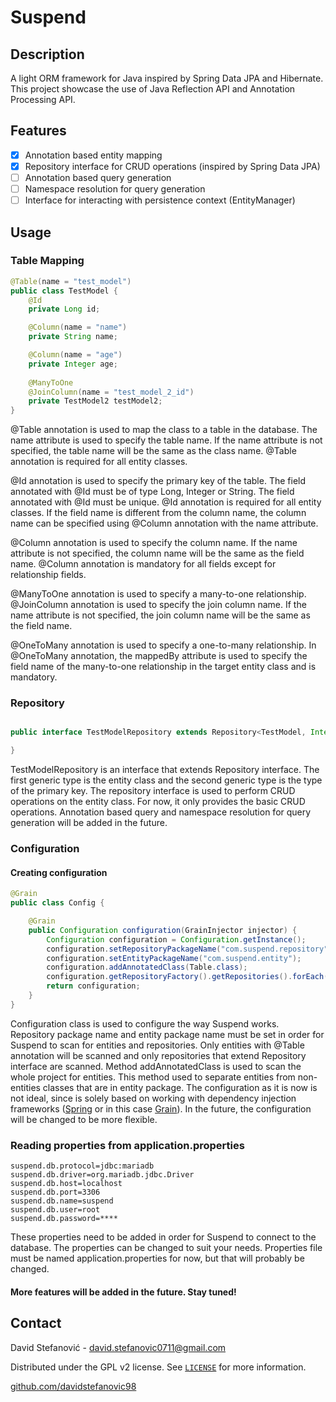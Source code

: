 # Suspend

## Description
A light ORM framework for Java inspired by Spring Data JPA and Hibernate.
This project showcase the use of Java Reflection API and Annotation Processing API.

## Features
- [x] Annotation based entity mapping
- [x] Repository interface for CRUD operations (inspired by Spring Data JPA)
- [ ] Annotation based query generation
- [ ] Namespace resolution for query generation
- [ ] Interface for interacting with persistence context (EntityManager)

## Usage
### Table Mapping
```java
@Table(name = "test_model")
public class TestModel {
    @Id
    private Long id;

    @Column(name = "name")
    private String name;

    @Column(name = "age")
    private Integer age;
    
    @ManyToOne
    @JoinColumn(name = "test_model_2_id")
    private TestModel2 testModel2;
}
```
@Table annotation is used to map the class to a table in the database. The name attribute is used to specify the table name. If the name attribute is not specified, the table name will be the same as the class name.
@Table annotation is required for all entity classes.

@Id annotation is used to specify the primary key of the table. The field annotated with @Id must be of type Long, Integer or String. The field annotated with @Id must be unique. @Id annotation is required for all entity classes.
If the field name is different from the column name, the column name can be specified using @Column annotation with the name attribute.

@Column annotation is used to specify the column name. If the name attribute is not specified, the column name will be the same as the field name.
@Column annotation is mandatory for all fields except for relationship fields.

@ManyToOne annotation is used to specify a many-to-one relationship. @JoinColumn annotation is used to specify the join column name. If the name attribute is not specified, the join column name will be the same as the field name.

@OneToMany annotation is used to specify a one-to-many relationship. In @OneToMany annotation, the mappedBy attribute is used to specify the field name of the many-to-one relationship in the target entity class and is mandatory.

### Repository
```java

public interface TestModelRepository extends Repository<TestModel, Integer> {

}
```

TestModelRepository is an interface that extends Repository interface. The first generic type is the entity class and the second generic type is the type of the primary key. The repository interface is used to perform CRUD operations on the entity class.
For now, it only provides the basic CRUD operations. Annotation based query and namespace resolution for query generation will be added in the future.

### Configuration
#### Creating configuration
```java
@Grain
public class Config {

    @Grain
    public Configuration configuration(GrainInjector injector) {
        Configuration configuration = Configuration.getInstance();
        configuration.setRepositoryPackageName("com.suspend.repository");
        configuration.setEntityPackageName("com.suspend.entity");
        configuration.addAnnotatedClass(Table.class);
        configuration.getRepositoryFactory().getRepositories().forEach(injector::inject);
        return configuration;
    }
}
```
Configuration class is used to configure the way Suspend works. Repository package name and entity package name must be set in order for Suspend to scan for entities and repositories.
Only entities with @Table annotation will be scanned and only repositories that extend Repository interface are scanned.
Method addAnnotatedClass is used to scan the whole project for entities. This method used to separate entities from non-entities classes that are in entity package.
The configuration as it is now is not ideal, since is solely based on working with dependency injection frameworks ([Spring](https://github.com/spring-projects/spring-framework) or in this case [Grain](https://github.com/7aske/grain)). In the future, the configuration will be changed to be more flexible.

### Reading properties from application.properties
```properties
suspend.db.protocol=jdbc:mariadb
suspend.db.driver=org.mariadb.jdbc.Driver
suspend.db.host=localhost
suspend.db.port=3306
suspend.db.name=suspend
suspend.db.user=root
suspend.db.password=****
```
These properties need to be added in order for Suspend to connect to the database. The properties can be changed to suit your needs.
Properties file must be named application.properties for now, but that will probably be changed.

#### More features will be added in the future. Stay tuned!

## Contact
David Stefanović - [david.stefanovic0711@gmail.com](mailto:)

Distributed under the GPL v2 license. See [```LICENSE```](https://github.com/davidstefanovic98/suspend/blob/master/LICENSE) for more information.

[github.com/davidstefanovic98](https://github.com/davidstefanovic98)
